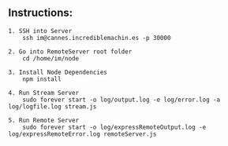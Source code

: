 Instructions:
-------------

	1. SSH into Server
		ssh im@cannes.incrediblemachin.es -p 30000

	2. Go into RemoteServer root folder
		cd /home/im/node
	
	3. Install Node Dependencies
		npm install

	4. Run Stream Server
		sudo forever start -o log/output.log -e log/error.log -a log/logfile.log stream.js

	5. Run Remote Server
		sudo forever start -o log/expressRemoteOutput.log -e log/expressRemoteError.log remoteServer.js
